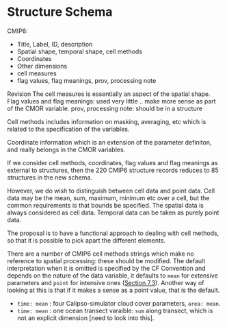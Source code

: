# Structure Schema

CMIP6: 

* Title, Label, ID, description
* Spatial shape, temporal shape, cell methods
* Coordinates
* Other dimensions
* cell measures
* flag values, flag meanings, prov, processing note

Revision
The cell measures is essentially an aspect of the spatial shape. 
Flag values and flag meanings: used very little .. make more sense as part of the CMOR variable.
prov, processing note: should be in a structure

Cell methods includes information on masking, averaging, etc which is related to the specification of the variables. 

Coordinate information which is an extension of the parameter definiton, and really belongs in the CMOR variables. 

If we consider cell methods, coordinates, flag values and flag meanings as external to structures, then the 220 CMIP6 structure records reduces to 85 structures in the new schema.

However, we do wish to distinguish between cell data and point data. Cell data may be the mean, sum, maximum, minimum etc over a cell, but the common requirements is that bounds be specified. The spatial data is always considered as cell data. Temporal data can be taken as purely point data.

The proposal is to have a functional approach to dealing with cell methods, so that it is possible to pick apart the different elements. 

There are a number of CMIP6 cell methods strings which make no reference to spatial processing: these should be modified. The default interpretation when it is omitted is specified by the CF Convention and depends on the nature of the data variable, it defaults to `mean` for extensive parameters and `point` for intensive ones ([Section 7.3](http://cfconventions.org/cf-conventions/cf-conventions.html#cell-methods)). Another way of looking at this is that if it makes a sense as a point value, that is the default.

* `time: mean` : four Calipso-simulator cloud cover parameters, `area: mean`.
* `time: mean` : one ocean transect varaible: `sum` along transect, which is not an explicit dimension [need to look into this].

